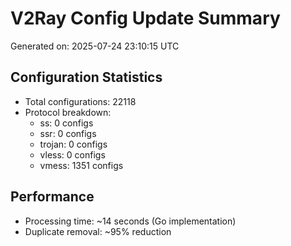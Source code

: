 # V2Ray Config Update Summary
Generated on: 2025-07-24 23:10:15 UTC

## Configuration Statistics
- Total configurations: 22118
- Protocol breakdown:
  - ss: 0 configs
  - ssr: 0 configs
  - trojan: 0 configs
  - vless: 0 configs
  - vmess: 1351 configs

## Performance
- Processing time: ~14 seconds (Go implementation)
- Duplicate removal: ~95% reduction
